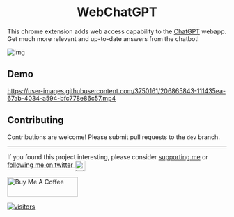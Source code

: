 <h1 align="center">WebChatGPT</h1>

This chrome extension adds web access capability to the [ChatGPT](https://chat.openai.com/) webapp. Get much more relevant and up-to-date answers from the chatbot!

![img](https://user-images.githubusercontent.com/3750161/205716268-7b44d522-eef0-44af-b8ec-cf8943a97622.PNG)


## Demo

https://user-images.githubusercontent.com/3750161/206865843-111435ea-67ab-4034-a594-bfc778e86c57.mp4

## Contributing

Contributions are welcome! Please submit pull requests to the `dev` branch.

---

If you found this project interesting, please consider [supporting me](https://www.buymeacoffee.com/anzorq) or <a href="https://twitter.com/hahahahohohe">following me on twitter <img src="https://storage.googleapis.com/saasify-assets/twitter-logo.svg" alt="twitter" height="24px" align="center"></a>

[<a href="https://www.buymeacoffee.com/anzorq" target="_blank"><img src="https://cdn.buymeacoffee.com/buttons/v2/default-yellow.png" height="45px" width="162px" alt="Buy Me A Coffee"></a>](https://www.buymeacoffee.com/anzorq)

[![visitors](https://visitor-badge.glitch.me/badge?page_id=qunash/chatgpt-advanced)](https://visitor-badge.glitch.me)

